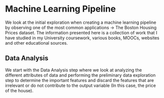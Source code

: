 # Machine Learning Pipeline

We look at the initial exploration when creating a machine learning pipeline by observing one of the most common applications -> The Boston Housing Prices dataset. The information presented here is a collection of work that I have studied in my University coursework, various books, MOOCs, websites and other educational sources. 


## Data Analysis 

We start with the Data Analysis step where we look at analyzing the different attributes of data and performing the preliminary data exploration step to determine the important features and discard the features that are irrelevant or do not contribute to the output variable (In this case, the price of the house). 
